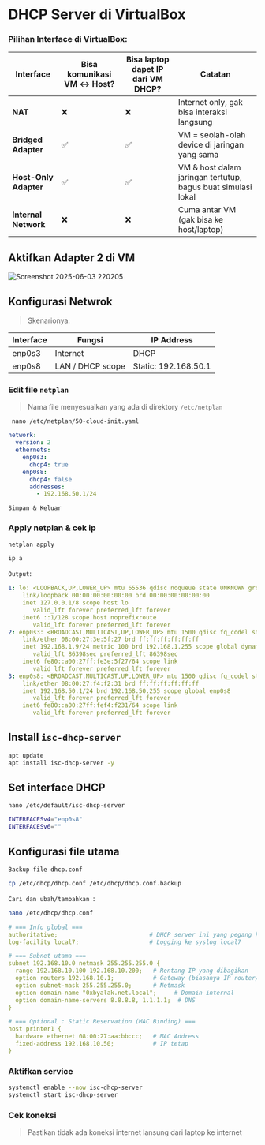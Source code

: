 # DHCP Server di VirtualBox
### Pilihan Interface di VirtualBox:
| Interface             | Bisa komunikasi VM ↔ Host? | Bisa laptop dapet IP dari VM DHCP? | Catatan                                                      |
| --------------------- | -------------------------- | ---------------------------------- | ------------------------------------------------------------ |
| **NAT**               |            ❌              |               ❌                  | Internet only, gak bisa interaksi langsung                   |
| **Bridged Adapter**   |             ✅             |               ✅                  | VM = seolah-olah device di jaringan yang sama                |
| **Host-Only Adapter** |             ✅             |               ✅                  | VM & host dalam jaringan tertutup, bagus buat simulasi lokal |
| **Internal Network**  |             ❌             |               ❌                  | Cuma antar VM (gak bisa ke host/laptop)                      |
## Aktifkan Adapter 2 di VM
![Screenshot 2025-06-03 220205](https://github.com/user-attachments/assets/fe146287-6718-4cc9-921e-12b6cd0b32f6)

## Konfigurasi Netwrok
> Skenarionya:

| Interface | Fungsi           | IP Address           |
| --------- | ---------------- | -------------------- |
| enp0s3    | Internet         | DHCP                 |
| enp0s8    | LAN / DHCP scope | Static: 192.168.50.1 |

### Edit file `netplan`
> Nama file menyesuaikan yang ada di direktory `/etc/netplan`

` nano /etc/netplan/50-cloud-init.yaml`
```yaml
network:
  version: 2
  ethernets:
    enp0s3:
      dhcp4: true
    enp0s8:
      dhcp4: false
      addresses:
        - 192.168.50.1/24
```
`Simpan & Keluar`
### Apply netplan & cek ip
```bash
netplan apply
```
```bash
ip a
```
`Output`:
```yaml
1: lo: <LOOPBACK,UP,LOWER_UP> mtu 65536 qdisc noqueue state UNKNOWN group default qlen 1000
    link/loopback 00:00:00:00:00:00 brd 00:00:00:00:00:00
    inet 127.0.0.1/8 scope host lo
       valid_lft forever preferred_lft forever
    inet6 ::1/128 scope host noprefixroute
       valid_lft forever preferred_lft forever
2: enp0s3: <BROADCAST,MULTICAST,UP,LOWER_UP> mtu 1500 qdisc fq_codel state UP group default qlen 1000
    link/ether 08:00:27:3e:5f:27 brd ff:ff:ff:ff:ff:ff
    inet 192.168.1.9/24 metric 100 brd 192.168.1.255 scope global dynamic enp0s3
       valid_lft 86398sec preferred_lft 86398sec
    inet6 fe80::a00:27ff:fe3e:5f27/64 scope link
       valid_lft forever preferred_lft forever
3: enp0s8: <BROADCAST,MULTICAST,UP,LOWER_UP> mtu 1500 qdisc fq_codel state UP group default qlen 1000
    link/ether 08:00:27:f4:f2:31 brd ff:ff:ff:ff:ff:ff
    inet 192.168.50.1/24 brd 192.168.50.255 scope global enp0s8
       valid_lft forever preferred_lft forever
    inet6 fe80::a00:27ff:fef4:f231/64 scope link
       valid_lft forever preferred_lft forever
```
## Install `isc-dhcp-server`
```bash
apt update
apt install isc-dhcp-server -y
```
## Set interface DHCP
`nano /etc/default/isc-dhcp-server`

```bash
INTERFACESv4="enp0s8"
INTERFACESv6=""
```
## Konfigurasi file utama
`Backup file dhcp.conf`
```bash
cp /etc/dhcp/dhcp.conf /etc/dhcp/dhcp.conf.backup
```
`Cari dan ubah/tambahkan `:
```bash
nano /etc/dhcp/dhcp.conf
```
```yaml
# === Info global ===
authoritative;                          # DHCP server ini yang pegang kendali IP
log-facility local7;                    # Logging ke syslog local7

# === Subnet utama ===
subnet 192.168.10.0 netmask 255.255.255.0 {
  range 192.168.10.100 192.168.10.200;   # Rentang IP yang dibagikan
  option routers 192.168.10.1;           # Gateway (biasanya IP router/firewall)
  option subnet-mask 255.255.255.0;      # Netmask
  option domain-name "0xbyalak.net.local";     # Domain internal
  option domain-name-servers 8.8.8.8, 1.1.1.1;  # DNS
}

# === Optional : Static Reservation (MAC Binding) ===
host printer1 {
  hardware ethernet 08:00:27:aa:bb:cc;   # MAC Address
  fixed-address 192.168.10.50;           # IP tetap
}
```
### Aktifkan service
```bash
systemctl enable --now isc-dhcp-server
systemctl start isc-dhcp-server
```
### Cek koneksi
> Pastikan tidak ada koneksi internet lansung dari laptop ke internet

